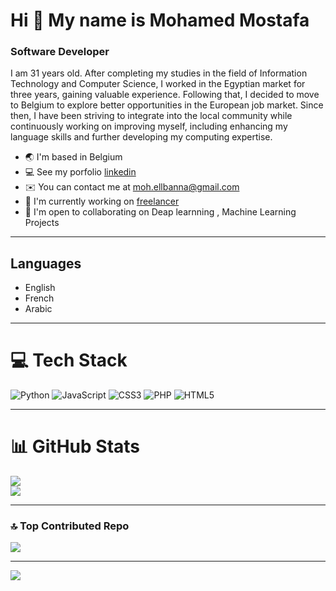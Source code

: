 # Hi 👋 My name is Mohamed Mostafa
### Software Developer
I am 31 years old. After completing my
studies in the field of Information Technology and Computer Science, I worked in
the Egyptian market for three years, gaining valuable experience. Following
that, I decided to move to Belgium to explore better opportunities in the
European job market. Since then, I have been striving to integrate into the
local community while continuously working on improving myself, including
enhancing my language skills and further developing my computing expertise.

- :earth_asia: I'm based in Belgium
- :computer: See my porfolio [linkedin](www.linkedin.com/in/mohamed-ali-sayed-8062ab170)
- :envelope: You can contact me at <moh.ellbanna@gmail.com>
- :rocket: I'm currently working on [freelancer](https://www.freelancer.com/u/mohellbanna?frm=mohellbanna&sb=t)
- :handshake: I'm open to collaborating on Deap learnning , Machine Learning Projects

---

## Languages

- English
- French
- Arabic

---

# 💻 Tech Stack

![Python](https://img.shields.io/badge/python-3670A0?style=for-the-badge&logo=python&logoColor=ffdd54) ![JavaScript](https://img.shields.io/badge/javascript-%23323330.svg?style=for-the-badge&logo=javascript&logoColor=%23F7DF1E) ![CSS3](https://img.shields.io/badge/css3-%231572B6.svg?style=for-the-badge&logo=css3&logoColor=white) ![PHP](https://img.shields.io/badge/php-%23777BB4.svg?style=for-the-badge&logo=php&logoColor=white) ![HTML5](https://img.shields.io/badge/html5-%23E34F26.svg?style=for-the-badge&logo=html5&logoColor=white)

---

# 📊 GitHub Stats

![](https://github-readme-stats.vercel.app/api?username=MElbanna200&theme=cobalt&hide_border=false&include_all_commits=true&count_private=true)<br/>
![](https://github-readme-streak-stats.herokuapp.com/?user=MElbanna200&theme=cobalt&hide_border=false)<br/>




---

### 🔝 Top Contributed Repo

![](https://github-contributor-stats.vercel.app/api?username=MElbanna200&limit=5&theme=dark&combine_all_yearly_contributions=true)

---
[![](https://visitcount.itsvg.in/api?id=MElbanna200&icon=0&color=0)](https://visitcount.itsvg.in)
